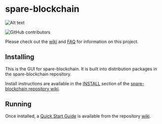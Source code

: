 # spare-blockchain
![Alt text](https://www.sparecoin.org/img/spare_logo.svg)

![GitHub contributors](https://img.shields.io/github/contributors/Spare-Network/spare-blockchain?logo=GitHub)

Please check out the [wiki](https://github.com/Spare-Network/spare-blockchain/wiki)
and [FAQ](https://github.com/Spare-Network/spare-blockchain/wiki/FAQ) for
information on this project.

## Installing

This is the GUI for spare-blockchain. It is built into distribution packages in the spare-blockchain repository.

Install instructions are available in the
[INSTALL](https://github.com/Spare-Network/spare-blockchain/wiki/INSTALL)
section of the
[spare-blockchain repository wiki](https://github.com/Spare-Network/spare-blockchain/wiki).

## Running

Once installed, a
[Quick Start Guide](https://github.com/Spare-Network/spare-blockchain/wiki/Quick-Start-Guide)
is available from the repository
[wiki](https://github.com/Spare-Network/spare-blockchain/wiki).
